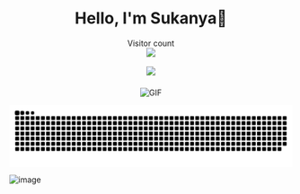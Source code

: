 <h1 align="center">Hello, I'm Sukanya👋</h1>
<!-- <h3 align="center">Building and Shiping Cool StuffS!🚀</h3> -->

<p align="center"> 
  Visitor count<br>
  <img src="https://profile-counter.glitch.me/sukanya-codes/count.svg" />
</p>

<p align="center">
  <a align="center" href="https://github.com/sukanya-codes/readme-typing-svg"><img src="https://readme-typing-svg.herokuapp.com?&font=IBM+Plex+Sans&color=F72EE2&size=25&lines=Welcome+to+My+GitHub+Profile!👾;I'm+Building+Shiping+Cool+StuffS!🚀;" /></a>
</p>


<p align="center">
<img align="middle" alt="GIF" src="https://camo.githubusercontent.com/dd9b4a35c79a57583ccfc38c3512469e375ebae578f7a90aa020f57748a81dfc/68747470733a2f2f6d69722d73332d63646e2d63662e626568616e63652e6e65742f70726f6a6563745f6d6f64756c65732f68642f3232383733353133373131393831312e363230353437323462616630622e676966" />
</p>

<div align="center">
<!-- ![Contribution grid snake animation](https://raw.githubusercontent.com/platane/snk/output/github-contribution-grid-snake-dark.svg) -->
<img align="middle" alt="GIF" src="https://raw.githubusercontent.com/platane/snk/output/github-contribution-grid-snake-dark.svg" />
</div>

<p align="center">
 
![image](https://user-images.githubusercontent.com/61057666/169029838-74df663d-2e62-4d77-bdff-b43f7d63f00f.png)

</p>
